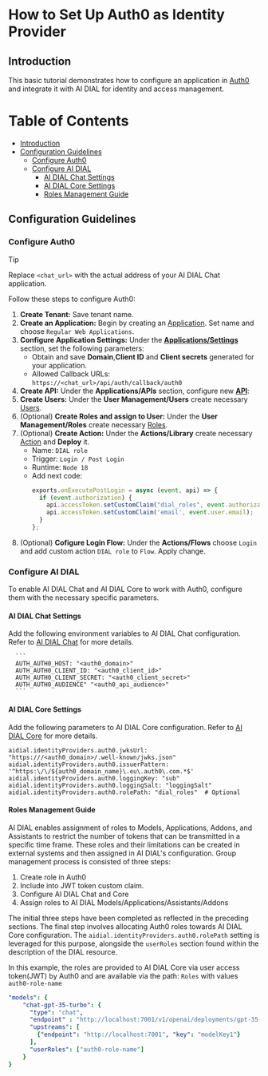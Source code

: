 
<!-- omit from toc -->
# How to Set Up Auth0 as Identity Provider

## Introduction

This basic tutorial demonstrates how to configure an application in [Auth0](https://auth0.com/docs/get-started) and integrate it with AI DIAL for identity and access management.

<div class="docusaurus-ignore">

<!-- omit from toc -->
# Table of Contents

- [Introduction](#introduction)
- [Configuration Guidelines](#configuration-guidelines)
  - [Configure Auth0](#configure-auth0)
  - [Configure AI DIAL](#configure-ai-dial)
    - [AI DIAL Chat Settings](#ai-dial-chat-settings)
    - [AI DIAL Core Settings](#ai-dial-core-settings)
    - [Roles Management Guide](#roles-management-guide)
  
</div>

## Configuration Guidelines

### Configure Auth0

> [!TIP]
> Replace `<chat_url>` with the actual address of your AI DIAL Chat application.

Follow these steps to configure Auth0:

1. **Create Tenant:** Save tenant name.
1. **Create an Application:** Begin by creating an [Application](https://auth0.com/docs/get-started/auth0-overview/create-applications). Set name and choose `Regular Web Applications`.
1. **Configure Application Settings:** Under the [**Applications/Settings**](https://auth0.com/docs/get-started/applications/application-settings) section, set the following parameters:
    - Obtain and save **Domain**,**Client ID** and **Client secrets** generated for your application.
    - Allowed Callback URLs: `https://<chat_url>/api/auth/callback/auth0`
1. **Create API:** Under the **Applications/APIs** section, configure new [**API**](https://auth0.com/docs/get-started/apis/api-settings):
1. **Create Users:** Under the **User Management/Users** create necessary [Users](https://auth0.com/docs/manage-users/user-accounts/create-users).
1. (Optional) **Create Roles and assign to User:** Under the **User Management/Roles** create necessary [Roles](https://auth0.com/docs/manage-users/access-control/configure-core-rbac/roles/create-roles).
1. (Optional) **Create Action:** Under the **Actions/Library** create necessary [Action]() and **Deploy** it.
   - Name: `DIAL role`
   - Trigger: `Login / Post Login`
   - Runtime: `Node 18`
   - Add next code:
     ```js
     exports.onExecutePostLogin = async (event, api) => {
       if (event.authorization) { 
         api.accessToken.setCustomClaim("dial_roles", event.authorization.roles);
         api.accessToken.setCustomClaim('email', event.user.email);
       }
     };
     ```   
1. (Optional) **Cofigure Login Flow:** Under the **Actions/Flows** choose `Login` and add custom action `DIAL role` to `Flow`. Apply change.

### Configure AI DIAL

To enable AI DIAL Chat and AI DIAL Core to work with Auth0, configure them with the necessary specific parameters.

#### AI DIAL Chat Settings

Add the following environment variables to AI DIAL Chat configuration. Refer to [AI DIAL Chat](https://github.com/epam/ai-dial-chat/blob/development/apps/chat/README.md#environment-variables) for more details.
   
      ```
      AUTH_AUTH0_HOST: "<auth0_domain>"
      AUTH_AUTH0_CLIENT_ID: "<auth0_client_id>"
      AUTH_AUTH0_CLIENT_SECRET: "<auth0_client_secret>"
      AUTH_AUTH0_AUDIENCE" "<auth0_api_audience>" 
      ```

#### AI DIAL Core Settings

Add the following parameters to AI DIAL Core configuration. Refer to [AI DIAL Core](https://github.com/epam/ai-dial-core?tab=readme-ov-file#configuration) for more details.
   
  ```
  aidial.identityProviders.auth0.jwksUrl: "https:///<auth0_domain>/.well-known/jwks.json"
  aidial.identityProviders.auth0.issuerPattern: '^https:\/\/${auth0_domain_name}\.eu\.auth0\.com.*$'
  aidial.identityProviders.auth0.loggingKey: "sub"
  aidial.identityProviders.auth0.loggingSalt: "loggingSalt"
  aidial.identityProviders.auth0.rolePath: "dial_roles"  # Optional
  ```

#### Roles Management Guide

AI DIAL enables assignment of roles to Models, Applications, Addons, and Assistants to restrict the number of tokens that can be transmitted in a specific time frame. These roles and their limitations can be created in external systems and then assigned in AI DIAL's configuration.
Group management process is consisted of three steps:

1. Create role in Auth0
1. Include into JWT token custom claim.
1. Configure AI DIAL Chat and Core
1. Assign roles to AI DIAL Models/Applications/Assistants/Addons

The initial three steps have been completed as reflected in the preceding sections. The final step involves allocating Auth0 roles towards AI DIAL Core configuration. The `aidial.identityProviders.auth0.rolePath` setting is leveraged for this purpose, alongside the `userRoles` section found within the description of the DIAL resource.

In this example, the roles are provided to AI DIAL Core via user access token(JWT) by Auth0 and are available via the path: `Roles` with values `auth0-role-name`

  ```yaml
  "models": {
      "chat-gpt-35-turbo": {
        "type": "chat",
        "endpoint" : "http://localhost:7001/v1/openai/deployments/gpt-35-turbo/chat/completions",
        "upstreams": [
          {"endpoint": "http://localhost:7001", "key": "modelKey1"}
        ],
        "userRoles": ["auth0-role-name"]
      }
  }
  ```
